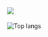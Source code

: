 <h1 >
    <img src="https://readme-typing-svg.herokuapp.com/?font=Righteous&size=35&vCenter=true&width=500&height=70&duration=4000&lines=Hi+There!+👋;+I'm+Befkir+Alemayehu!;" />
</h1>

![Top langs](https://github-readme-stats.vercel.app/api/top-langs/?username=befkir&layout=compact&theme=tokyonight)
<!--
**feshfaa/feshfaa** is a ✨ _special_ ✨ repository because its `README.md` (this file) appears on your GitHub profile.

Here are some ideas to get you started:

- 🔭 I’m currently working on ...
- 🌱 I’m currently learning ...
- 👯 I’m looking to collaborate on ...
- 🤔 I’m looking for help with ...
- 💬 Ask me about ...
- 📫 How to reach me: ...
- 😄 Pronouns: ...
- ⚡ Fun fact: ...
-->
